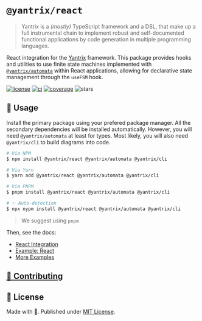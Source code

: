 # `@yantrix/react`

>Yantrix is a _(mostly)_ TypeScript framework and a DSL, that make up a full instrumental chain to implement robust and self-documented functional applications by code generation in multiple programming languages.

React integration for the [Yantrix](https://github.com/tfcp68/yantrix/) framework. This package provides hooks and utilities to use finite state machines implemented with [`@yantrix/automata`](https://www.npmjs.com/package/@yantrix/automata) within React applications, allowing for declarative state management through the `useFSM` hook.

<a href="https://github.com/tfcp68/yantrix/blob/main/LICENSE" target="_blank"><img src="https://img.shields.io/github/license/tfcp68/yantrix" alt="license"></a>
	<a href="https://github.com/tfcp68/yantrix/actions/workflows/tests.yml" target="_blank"><img src="https://github.com/tfcp68/yantrix/actions/workflows/tests.yml/badge.svg" alt="ci"></a>
	<a href="https://codecov.io/gh/tfcp68/yantrix" target="_blank"><img src="https://img.shields.io/codecov/c/gh/tfcp68/yantrix/main" alt="coverage"></a>
	<img src="https://img.shields.io/github/stars/tfcp68/yantrix" alt="stars">

## 📖 Usage

Install the primary package using your prefered package manager. All the secondary dependencies will be installed automatically. However, you will need `@yantrix/automata` at least for types. Most likely, you will also need `@yantrix/cli` to build diagrams into code.

```bash
# Via NPM
$ npm install @yantrix/react @yantrix/automata @yantrix/cli

# Via Yarn
$ yarn add @yantrix/react @yantrix/automata @yantrix/cli

# Via PNPM
$ pnpm install @yantrix/react @yantrix/automata @yantrix/cli

# ✨ Auto-detection
$ npx nypm install @yantrix/react @yantrix/automata @yantrix/cli
```

> We suggest using `pnpm`

Then, see the docs:

- [React Integration](https://tfcp68.github.io/yantrix/integrations/199_react.html)
- [Example: React](https://tfcp68.github.io/yantrix/examples/110_react.html)
- [More Examples](https://tfcp68.github.io/yantrix/concepts/999_design_examples.html)

## [🌱 Contributing](https://tfcp68.github.io/yantrix/contributing/)
## 📜 License

Made with 💜. Published under [MIT License](./LICENSE).
